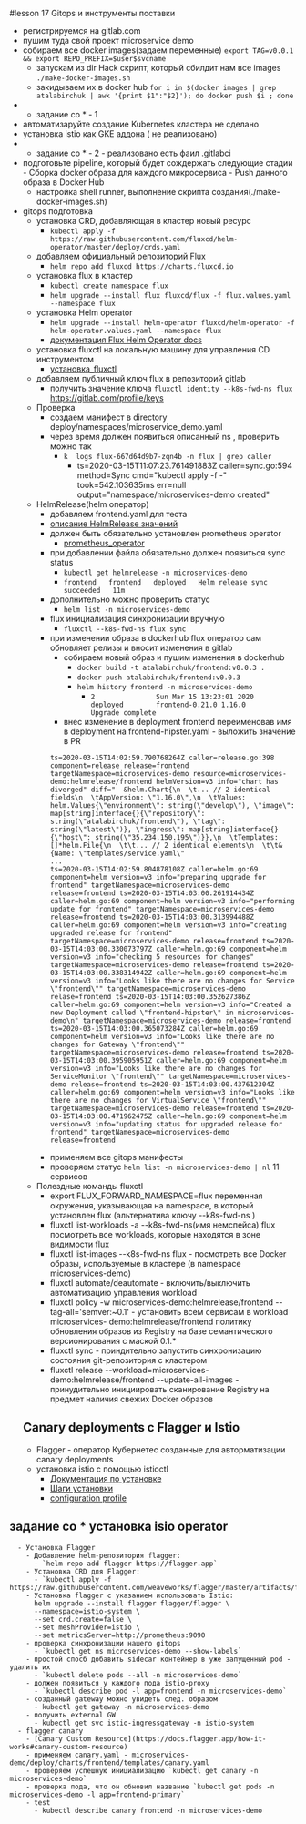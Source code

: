 #lesson 17 Gitops и инструменты поставки
 - регистрируемся на gitlab.com
 - пушим туда свой проект microservice demo
 - собираем все docker images(задаем переменные)
   ```export TAG=v0.0.1 && export REPO_PREFIX=$user$svcname```
   - запускам из dir Hack скрипт, который сбилдит нам все images
     ```./make-docker-images.sh```
   - закидываем их в docker hub
     ```for i in $(docker images | grep atalabirchuk | awk '{print $1":"$2}'); do docker push $i ; done```
  - * задание со * - 1
   - автоматизаруйте создание Kubernetes кластера не сделано
   - установка istio как GKE аддона ( не реализовано)
  - * задание со * - 2 - реализовано есть фаил .gitlabci
   - подготовьте pipeline, который будет сождержать следующие стадии
    - Сборка docker образа для каждого микросервиса
    - Push данного образа в Docker Hub
      - настройка shell runner, выполнение скрипта создания(./make-docker-images.sh)
  - gitops подготовка
    - установка CRD, добавляющая в кластер новый ресурс
      - ```kubectl apply -f https://raw.githubusercontent.com/fluxcd/helm-operator/master/deploy/crds.yaml```
    - добавляем официальный репозиторий Flux
      - ```helm repo add fluxcd https://charts.fluxcd.io```
    - установка flux в кластер
      - ```kubectl create namespace flux```
      - ```helm upgrade --install flux fluxcd/flux -f flux.values.yaml --namespace flux```
    - установка Helm operator
      - ```helm upgrade --install helm-operator fluxcd/helm-operator -f helm-operator.values.yaml --namespace flux```
      - [документация Flux Helm Operator docs](https://docs.fluxcd.io)
     - установка fluxctl на локальную машину для управления CD инструментом
       - [установка_fluxctl](https://docs.fluxcd.io/en/stable/references/fluxctl.html)
     - добавляем публичный ключ flux в репозиторий gitlab
       - получить значение ключа ```fluxctl identity --k8s-fwd-ns flux``` https://gitlab.com/profile/keys
    - Проверка
      - создаем манифест в directory deploy/namespaces/microservice_demo.yaml
      - через время должен появиться описанный ns , проверить можно так
        - ```k  logs flux-667d64d9b7-zqn4b -n flux | grep caller```
          - ts=2020-03-15T11:07:23.761491883Z caller=sync.go:594 method=Sync cmd="kubectl apply -f -" took=542.103635ms err=null output="namespace/microservices-demo created"
    - HelmRelease(helm оператор)
      - добавляем frontend.yaml для теста
      - [описание HelmRelease значений](https://docs.fluxcd.io/en/latest/references/helm-operator-integration.html)
      - должен быть обязательно установлен prometheus operator
        - [prometheus_operator](https://coreos.com/operators/prometheus/docs/latest/user-guides/getting-started.html)
      - при добавлении файла обязательно должен появиться sync status
        - ```kubectl get helmrelease -n microservices-demo```
        - ```frontend   frontend   deployed   Helm release sync succeeded   11m``` 
      - дополнительно можно проверить статус
        - ```helm list -n microservices-demo```
      - flux инициализация синхронизации вручную
        - ```fluxctl --k8s-fwd-ns flux sync```
      - при изменении образа в dockerhub flux оператор сам обновляет релизы и вносит изменения в gitlab
        - собираем новый образ и пушим изменения в dockerhub
          - ```docker build -t atalabirchuk/frontend:v0.0.3 .```
          - ```docker push atalabirchuk/frontend:v0.0.3```
          - ```helm history frontend -n microservices-demo```
            - ```2               Sun Mar 15 13:23:01 2020        deployed        frontend-0.21.0 1.16.0          Upgrade complete```
        - внес изменение в deployment frontend переименовав имя в deployment на frontend-hipster.yaml - выложить значение в PR
         ```
         ts=2020-03-15T14:02:59.790768264Z caller=release.go:398 component=release release=frontend targetNamespace=microservices-demo resource=microservices-demo:helmrelease/frontend helmVersion=v3 info="chart has diverged" diff="  &helm.Chart{\n  \t... // 2 identical fields\n  \tAppVersion: \"1.16.0\",\n  \tValues:     helm.Values{\"environment\": string(\"develop\"), \"image\": map[string]interface{}{\"repository\": string(\"atalabirchuk/frontend\"), \"tag\": string(\"latest\")}, \"ingress\": map[string]interface{}{\"host\": string(\"35.234.150.195\")}},\n  \tTemplates: []*helm.File{\n  \t\t... // 2 identical elements\n  \t\t&{Name: \"templates/service.yaml\" 
         ... 
         ts=2020-03-15T14:02:59.804878108Z caller=helm.go:69 component=helm version=v3 info="preparing upgrade for frontend" targetNamespace=microservices-demo release=frontend ts=2020-03-15T14:03:00.261914434Z caller=helm.go:69 component=helm version=v3 info="performing update for frontend" targetNamespace=microservices-demo release=frontend ts=2020-03-15T14:03:00.313994488Z caller=helm.go:69 component=helm version=v3 info="creating upgraded release for frontend" targetNamespace=microservices-demo release=frontend ts=2020-03-15T14:03:00.330073797Z caller=helm.go:69 component=helm version=v3 info="checking 5 resources for changes" targetNamespace=microservices-demo release=frontend ts=2020-03-15T14:03:00.338314942Z caller=helm.go:69 component=helm version=v3 info="Looks like there are no changes for Service \"frontend\"" targetNamespace=microservices-demo relase=frontend ts=2020-03-15T14:03:00.352627386Z caller=helm.go:69 component=helm version=v3 info="Created a new Deployment called \"frontend-hipster\" in microservices-demo\n" targetNamespace=microservices-demo release=frontend ts=2020-03-15T14:03:00.365073284Z caller=helm.go:69 component=helm version=v3 info="Looks like there are no changes for Gateway \"frontend\"" targetNamespace=microservices-demo release=frontend ts=2020-03-15T14:03:00.395905951Z caller=helm.go:69 component=helm version=v3 info="Looks like there are no changes for ServiceMonitor \"frontend\"" targetNamespace=microservices-demo release=frontend ts=2020-03-15T14:03:00.437612304Z caller=helm.go:69 component=helm version=v3 info="Looks like there are no changes for VirtualService \"frontend\"" targetNamespace=microservices-demo release=frontend ts=2020-03-15T14:03:00.471962475Z caller=helm.go:69 component=helm version=v3 info="updating status for upgraded release for frontend" targetNamespace=microservices-demo release=frontend
         ```
      - применяем все gitops манифесты
       - проверяем статус ```helm list -n microservices-demo | nl``` 11 сервисов
    - Полездные команды fluxctl
      - export FLUX_FORWARD_NAMESPACE=flux переменная окружения, указывающая на namespace, в который установлен flux (альтернатива ключу --k8s-fwd-ns <flux installation ns>)
      - fluxctl list-workloads -a  --k8s-fwd-ns(имя немспейса) flux посмотреть все workloads, которые находятся в зоне видимости flux
      - fluxctl list-images --k8s-fwd-ns flux - посмотреть все Docker образы, используемые в кластере (в namespace microservices-demo)
      - fluxctl automate/deautomate - включить/выключить автоматизацию управления workload
      - fluxctl policy -w microservices-demo:helmrelease/frontend --tag-all='semver:~0.1' - установить всем сервисам в workload microservices- demo:helmrelease/frontend политику обновления образов из Registry на базе семантического версионирования c маской 0.1.*
      - fluxctl sync - приндительно запустить синхронизацию состояния git-репозитория с кластером
      - fluxctl release --workload=microservices-demo:helmrelease/frontend  --update-all-images - принудительно инициировать сканирование Registry на предмет наличия свежих Docker образов
    ## Canary deployments с Flagger и Istio
      - Flagger - оператор Кубернетес созданные для авторматизации canary deployments
      - установка istio с помощью istioctl 
        - [Документация по установке](https://istio.io/docs/setup/install/istioctl/)
        - [Шаги установки](https://istio.io/docs/setup/getting-started/)
        - [configuration profile](https://istio.io/docs/setup/additional-setup/config-profiles/)
  ## задание со * установка isio operator
      - Установка Flagger
        - Добавление helm-репозитория flagger:
          - `helm repo add flagger https://flagger.app`
        - Установка CRD для Flagger:
          - `kubectl apply -f https://raw.githubusercontent.com/weaveworks/flagger/master/artifacts/flagger/crd.yaml`
        - Установка flagger с указанием использовать Istio:
          helm upgrade --install flagger flagger/flagger \
          --namespace=istio-system \
          --set crd.create=false \
          --set meshProvider=istio \
          --set metricsServer=http://prometheus:9090
        - проверка синхронизации нашего gitops
          - `kubectl get ns microservices-demo --show-labels`
        - простой спосб добавить sidecar контейнер в уже запущенный pod - удалить их
          - `kubectl delete pods --all -n microservices-demo`
        - должен появиться у каждого пода istio-proxy
          - `kubectl describe pod -l app=frontend -n microservices-demo`
        - созданный gateway можно увидеть след. образом
          - kubectl get gateway -n microservices-demo
        - получить external GW
          - kubectl get svc istio-ingressgateway -n istio-system
      - flagger canary
        - [Canary Custom Resource](https://docs.flagger.app/how-it-works#canary-custom-resource)
        - применяем canary.yaml - microservices-demo/deploy/charts/frontend/templates/canary.yaml
        - проверяем успешную инициализацию `kubectl get canary -n microservices-demo`
        - проверка пода, что он обновил название `kubectl get pods -n microservices-demo -l app=frontend-primary`
        - test
          - kubectl describe canary frontend -n microservices-demo


     


    


 